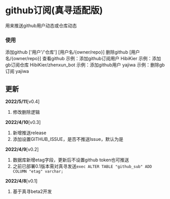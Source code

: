 # github订阅(真寻适配版)

用来推送github用户动态或仓库动态

### 使用

添加github ['用户'/'仓库'] [用户名/{owner/repo}]
删除github [用户名/{owner/repo}]
查看github
示例：添加github订阅用户 HibiKier
示例：添加gb订阅仓库 HibiKier/zhenxun_bot
示例：添加github用户 yajiwa
示例：删除gb订阅 yajiwa

## 更新

**2022/5/11**[v0.4]

1. 修改删除逻辑

**2022/4/10**[v0.3]

1. 新增推送release
2. 添加设置GITHUB_ISSUE，是否不推送Issue，默认为是

**2022/4/9**[v0.2]

1. 数据库新增etag字段，更新后不设置github token也可推送
2. 之前已部署0.1版本需对真寻发送```exec ALTER TABLE "github_sub" ADD COLUMN "etag" varchar;```

**2022/4/8**[v0.1]

1. 基于真寻beta2开发

